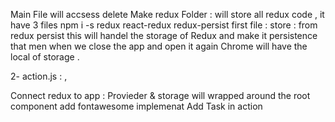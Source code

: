 Main File will accsess delete
Make redux Folder : will store all redux code , it have 3 files 
npm i -s redux react-redux redux-persist
first file : 
   store : from redux persist this will handel the storage of Redux and make it persistence  that men when we close the app and open it again Chrome will have the local of storage .

  2- action.js :   ,


  Connect redux to app : 
  Provieder & storage will wrapped around the root component 
  add fontawesome
  implemenat Add Task in action
